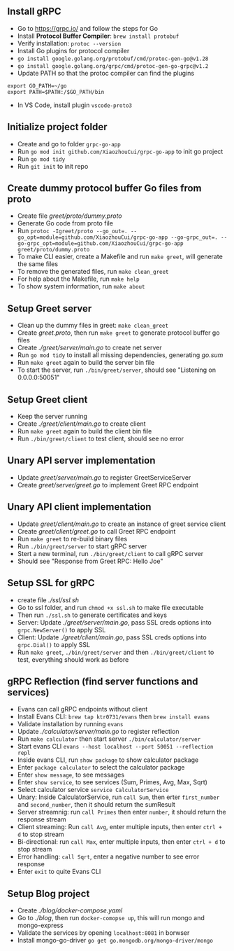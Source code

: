 ## Install gRPC

- Go to https://grpc.io/ and follow the steps for Go
- Install **Protocol Buffer Compiler**: `brew install protobuf`
- Verify installation: `protoc --version`
- Install Go plugins for protocol compiler
- `go install google.golang.org/protobuf/cmd/protoc-gen-go@v1.28`
- `go install google.golang.org/grpc/cmd/protoc-gen-go-grpc@v1.2`
- Update PATH so that the protoc compiler can find the plugins

```
export GO_PATH=~/go
export PATH=$PATH:/$GO_PATH/bin
```

- In VS Code, install plugin `vscode-proto3`

## Initialize project folder

- Create and go to folder `grpc-go-app`
- Run `go mod init github.com/XiaozhouCui/grpc-go-app` to init go project
- Run `go mod tidy`
- Run `git init` to init repo

## Create dummy protocol buffer Go files from proto

- Create file _greet/proto/dummy.proto_
- Generate Go code from proto file
- Run `protoc -Igreet/proto --go_out=. --go_opt=module=github.com/XiaozhouCui/grpc-go-app --go-grpc_out=. --go-grpc_opt=module=github.com/XiaozhouCui/grpc-go-app greet/proto/dummy.proto`
- To make CLI easier, create a Makefile and run `make greet`, will generate the same files
- To remove the generated files, run `make clean_greet`
- For help about the Makefile, run `make help`
- To show system information, run `make about`

## Setup Greet server

- Clean up the dummy files in greet: `make clean_greet`
- Create _greet.proto_, then run `make greet` to generate protocol buffer go files
- Create _./greet/server/main.go_ to create net server
- Run `go mod tidy` to install all missing dependencies, generating _go.sum_
- Run `make greet` again to build the server bin file
- To start the server, run `./bin/greet/server`, should see "Listening on 0.0.0.0:50051"

## Setup Greet client

- Keep the server running
- Create _./greet/client/main.go_ to create client
- Run `make greet` again to build the client bin file
- Run `./bin/greet/client` to test client, should see no error

## Unary API server implementation

- Update _greet/server/main.go_ to register GreetServiceServer
- Create _greet/server/greet.go_ to implement Greet RPC endpoint

## Unary API client implementation

- Update _greet/client/main.go_ to create an instance of greet service client
- Create _greet/client/greet.go_ to call Greet RPC endpoint
- Run `make greet` to re-build binary files
- Run `./bin/greet/server` to start gRPC server
- Stert a new terminal, run `./bin/greet/client` to call gRPC server
- Should see "Response from Greet RPC: Hello Joe"

## Setup SSL for gRPC

- create file _./ssl/ssl.sh_
- Go to ssl folder, and run `chmod +x ssl.sh` to make file executable
- Then run `./ssl.sh` to generate certificates and keys
- Server: Update _./greet/server/main.go_, pass SSL creds options into `grpc.NewServer()` to apply SSL
- Client: Update _./greet/client/main.go_, pass SSL creds options into `grpc.Dial()` to apply SSL
- Run `make greet`, `./bin/greet/server` and then `./bin/greet/client` to test, everything should work as before

## gRPC Reflection (find server functions and services)

- Evans can call gRPC endpoints without client
- Install Evans CLI: `brew tap ktr0731/evans` then `brew install evans`
- Validate installation by running `evans`
- Update _./calculator/server/main.go_ to register reflection
- Run `make calculator` then start server `./bin/calculator/server`
- Start evans CLI `evans --host localhost --port 50051 --reflection repl`
- Inside evans CLI, run `show package` to show calculator package
- Enter `package calculator` to select the calculator package
- Enter `show message`, to see messages
- Enter `show service`, to see services (Sum, Primes, Avg, Max, Sqrt)
- Select calculator service `service CalculatorService`
- Unary: Inside CalculatorService, run `call Sum`, then erter `first_number` and `second_number`, then it should return the sumResult
- Server streamnig: run `call Primes` then enter `number`, it should return the response stream
- Client streaming: Run `call Avg`, enter multiple inputs, then enter `ctrl + d` to stop stream
- Bi-directional: run `call Max`, enter multiple inputs, then enter `ctrl + d` to stop stream
- Error handling: `call Sqrt`, enter a negative number to see error response
- Enter `exit` to quite Evans CLI

## Setup Blog project

- Create _./blog/docker-compose.yaml_
- Go to _./blog_, then run `docker-comopse up`, this will run mongo and mongo-express
- Validate the services by opening `localhost:8081` in borwser
- Install mongo-go-driver `go get go.mongodb.org/mongo-driver/mongo`

